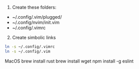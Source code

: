 1. Create these folders: 
- ~/.config/.vim/plugged/
- ~/.config/nvim/init.vim
- ~/.config/.vimrc

2. Create simbolic links

```bash
ln -s ~/.config/.vimrc 
ln -s ~/.config/.vim 
```

MacOS
brew install rust
brew install wget
npm install  -g eslint
